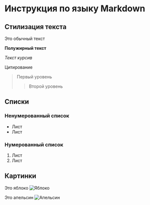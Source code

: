 # Инструкция по языку Markdown

## Стилизация текста

Это обычный текст

**Полужирный текст**

*Текст курсив*

Цитирование
>Первый уровень
>>Второй уровень

## Списки
### Ненумерованный список
* Лист
* Лист
### Нумерованный список
1. Лист
2. Лист

## Картинки
Это яблоко
![Яблоко](Яблоко.jpg)

Это апельсин
![Апельсин](%D0%90%D0%BF%D0%B5%D0%BB%D1%8C%D1%81%D0%B8%D0%BD.jpg)
